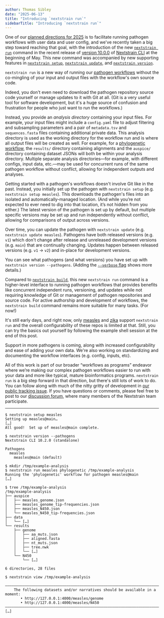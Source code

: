```yaml
---
author: Thomas Sibley
date: "2025-06-13"
title: "Introducing `nextstrain run`"
sidebarTitle: "Introducing `nextstrain run`"
---
```


One of our [planned directions for 2025][] is to facilitate running pathogen
workflows with user data and user config, and we've recently taken a big step
toward reaching that goal, with the introduction of the new [`nextstrain run`][]
command in the recent release of [version 10.0.0][] of [Nextstrain CLI][] at the
beginning of May. This new command was accompanied by new supporting features in
[`nextstrain setup`][], [`nextstrain update`][], and [`nextstrain version`][].

`nextstrain run` is a new way of running our [pathogen workflows][] without the
co-mingling of your input and output files with the workflow's own source code.

Indeed, you don't even need to download the pathogen repository source code
yourself or manage updates to it with Git at all.  (Git is a very useful tool
for software development, but it's a huge source of confusion and frustration
for people who just want to run the workflows.)

Instead, you provide an _analysis directory_ containing your input files.  For
example, your input files might include a `config.yaml` file to adjust
filtering and subsampling parameters and a pair of `metadata.tsv` and
`sequences.fasta` files containing additional private data.  This analysis
directory is used as the working directory for the workflow run and is where
all output files will be created as well.  For example, for a [phylogenetic
workflow][], the `results/` directory containing alignments and the `auspice/`
directory containing dataset JSONs will both be within your analysis directory.
Multiple separate analysis directories—for example, with different configs,
input data, etc.—may be used for concurrent runs of the same pathogen workflow
without conflict, allowing for independent outputs and analyses.

Getting started with a pathogen's workflows doesn't involve Git like in the
past.  Instead, you initially set up the pathogen with `nextstrain setup` (e.g.
`nextstrain setup measles`).  This downloads the pathogen's files into an
isolated and automatically-managed location.  (And while you’re not expected to
ever need to dig into that location, it’s not hidden from you either.)  The
latest version of the pathogen is set up by default, but multiple specific
versions may be set up and run independently without conflict, allowing for
comparisons of output across versions.

Over time, you can update the pathogen with `nextstrain update` (e.g.
`nextstrain update measles`).  Pathogens have both released versions (e.g.
`v1`) which don't change after release and unreleased development versions
(e.g. `main`) that are continually changing.  Updates happen between released
versions (e.g. `v1` → `v2`) and in-place for development versions.

You can see what pathogens (and what versions) you have set up with `nextstrain
version --pathogens`.  (Adding the [`--verbose` flag][] shows more details.)

Compared to [`nextstrain build`], this new `nextstrain run` command is a
higher-level interface to running pathogen workflows that provides benefits
like concurrent independent runs, versioning, and updates while not requiring
knowledge of Git or management of pathogen repositories and source code.  For
active authorship and development of workflows, the `nextstrain build` command
remains more suitable for many tasks.  (For now!)

It's still early days, and right now, only [measles][] and [zika][] support
`nextstrain run` and the overall configurability of these repos is limited at
that. Still, you can try the basics out yourself by following the example shell
session at the end of this post.

Support in more pathogens is coming, along with increased configurability and
ease of adding your own data.  We're also working on standardizing and
documenting the workflow interfaces (e.g. config, inputs, etc).

All of this work is part of our broader “workflows as programs” endeavor where
we’re making our complex pathogen workflows easier to run with your data and
more like typical, mature bioinformatics programs.  `nextstrain run` is a big
step forward in that direction, but there's still lots of work to do.  You can
follow along with much of the nitty gritty of development in [our public
tracking issue][].  If you have questions or comments, please feel free to post
to our [discussion forum][], where many members of the Nextstrain team
participate.

---

```console
$ nextstrain setup measles
Setting up measles@main…
[…]
All good!  Set up of measles@main complete.

$ nextstrain version --pathogens
Nextstrain CLI 10.2.0 (standalone)

Pathogens
  measles
    measles@main (default)

$ mkdir /tmp/example-analysis
$ nextstrain run measles phylogenetic /tmp/example-analysis
Running the 'phylogenetic' workflow for pathogen measles@main
[…]

$ tree /tmp/example-analysis
/tmp/example-analysis
├── auspice
│   ├── measles_genome.json
│   ├── measles_genome_tip-frequencies.json
│   ├── measles_N450.json
│   └── measles_N450_tip-frequencies.json
├── data
│   └── […]
└── results
    ├── genome
    │   ├── aa_muts.json
    │   ├── aligned.fasta
    │   ├── nt_muts.json
    │   ├── tree.nwk
    │   └── […]
    └── N450
        └── […]

6 directories, 28 files

$ nextstrain view /tmp/example-analysis

——————————————————————————————————————————————————————————————————————————————
    The following datasets and/or narratives should be available in a moment:
       • http://127.0.0.1:4000/measles/genome
       • http://127.0.0.1:4000/measles/N450
——————————————————————————————————————————————————————————————————————————————
[…]
```

[planned directions for 2025]: /blog/2025-03-31-annual-update-march-2025
[version 10.0.0]: https://docs.nextstrain.org/projects/cli/en/latest/changes/#v10-0-0
[Nextstrain CLI]: https://docs.nextstrain.org/projects/cli/
[`nextstrain run`]: https://docs.nextstrain.org/projects/cli/page/commands/run/
[`nextstrain setup`]: https://docs.nextstrain.org/projects/cli/page/commands/setup/
[`nextstrain update`]: https://docs.nextstrain.org/projects/cli/page/commands/update/
[`nextstrain version`]: https://docs.nextstrain.org/projects/cli/page/commands/version/
[`--verbose` flag]: https://docs.nextstrain.org/projects/cli/page/commands/version/#cmdoption-nextstrain-version-verbose
[`nextstrain build`]: https://docs.nextstrain.org/projects/cli/page/commands/build/
[pathogen workflows]: https://docs.nextstrain.org/page/reference/glossary.html#term-workflow
[phylogenetic workflow]: https://docs.nextstrain.org/page/reference/glossary.html#term-phylogenetic-workflow
[measles]: https://github.com/nextstrain/measles
[zika]: https://github.com/nextstrain/zika
[our public tracking issue]: https://github.com/nextstrain/public/issues/1
[discussion forum]: https://discussion.nextstrain.org
